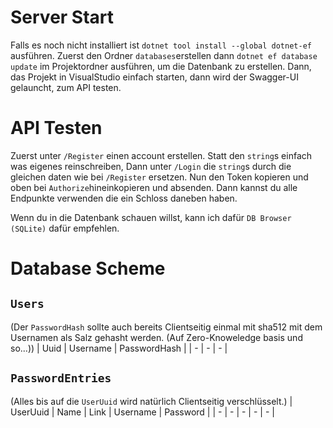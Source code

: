 # Server Start
Falls es noch nicht installiert ist `dotnet tool install --global dotnet-ef` ausführen.
Zuerst den Ordner `databases`erstellen dann `dotnet ef database update` im Projektordner ausführen, um die Datenbank zu erstellen.
Dann, das Projekt in VisualStudio einfach starten, dann wird der Swagger-UI gelauncht, zum API testen.

# API Testen
Zuerst unter `/Register` einen account erstellen.
Statt den `string`s einfach was eigenes reinschreiben,
Dann unter `/Login` die `string`s durch die gleichen daten wie bei `/Register` ersetzen.
Nun den Token kopieren und oben bei `Authorize`hineinkopieren und absenden.
Dann kannst du alle Endpunkte verwenden die ein Schloss daneben haben.

Wenn du in die Datenbank schauen willst, kann ich dafür `DB Browser (SQLite)` dafür empfehlen.

# Database Scheme
## `Users`
(Der `PasswordHash` sollte auch bereits Clientseitig einmal mit sha512 mit dem Usernamen als Salz gehasht werden. (Auf Zero-Knoweledge basis und so...))
| Uuid | Username | PasswordHash |
| - | - | - |

## `PasswordEntries`
(Alles bis auf die `UserUuid` wird natürlich Clientseitig verschlüsselt.)
| UserUuid | Name | Link | Username | Password |
| - | - | - | - | - |

